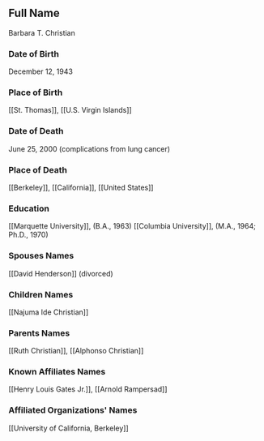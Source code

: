 ## Full Name
Barbara T. Christian

### Date of Birth
December 12, 1943

### Place of Birth
[[St. Thomas]], [[U.S. Virgin Islands]]

### Date of Death
June 25, 2000 (complications from lung cancer)

### Place of Death
[[Berkeley]], [[California]], [[United States]]

### Education
[[Marquette University]], (B.A., 1963)
[[Columbia University]], (M.A., 1964; Ph.D., 1970)

### Spouses Names
[[David Henderson]] (divorced)

### Children Names
[[Najuma Ide Christian]]

### Parents Names
[[Ruth Christian]], [[Alphonso Christian]]

### Known Affiliates Names
[[Henry Louis Gates Jr.]],
[[Arnold Rampersad]]

### Affiliated Organizations' Names
[[University of California, Berkeley]]